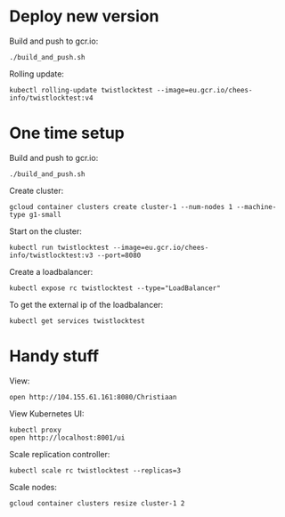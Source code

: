 # Deploy new version

Build and push to gcr.io:

    ./build_and_push.sh

Rolling update:

    kubectl rolling-update twistlocktest --image=eu.gcr.io/chees-info/twistlocktest:v4


# One time setup

Build and push to gcr.io:

    ./build_and_push.sh

Create cluster:

    gcloud container clusters create cluster-1 --num-nodes 1 --machine-type g1-small

Start on the cluster:

    kubectl run twistlocktest --image=eu.gcr.io/chees-info/twistlocktest:v3 --port=8080

Create a loadbalancer:

    kubectl expose rc twistlocktest --type="LoadBalancer"

To get the external ip of the loadbalancer:

    kubectl get services twistlocktest


# Handy stuff

View:

    open http://104.155.61.161:8080/Christiaan

View Kubernetes UI:

    kubectl proxy
    open http://localhost:8001/ui

Scale replication controller:

    kubectl scale rc twistlocktest --replicas=3

Scale nodes:

    gcloud container clusters resize cluster-1 2

